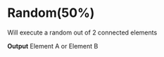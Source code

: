 # Random(50%)

Will execute a random out of 2 connected elements
<br>

**Output**
Element A or Element B
<br>

